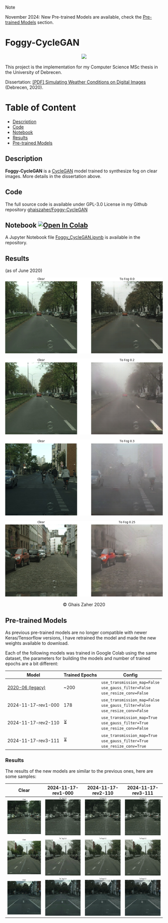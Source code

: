 > [!NOTE]  
> November 2024: New Pre-trained Models are available, check the [Pre-trained Models](#pre-trained-models) section.

# Foggy-CycleGAN

<p align="center">
 <img src="images/banner-cropped-rnd.png">
</p>

This project is the implementation for my Computer Science MSc thesis in the University of Debrecen.

Dissertation: 
<a href="./dissertation/Simulating%20Weather%20Conditions%20on%20Digital%20Images%20-%20Final.pdf" target="_blank">[PDF] Simulating Weather Conditions on Digital Images</a> (Debrecen, 2020).

# Table of Content
- [Description](#description)
- [Code](#code)
- [Notebook](#notebook)
- [Results](#results)
- [Pre-trained Models](#pre-trained-models)

## Description
**Foggy-CycleGAN** is a
<a href="https://junyanz.github.io/CycleGAN/" target="_blank">CycleGAN</a> model trained to synthesize fog on clear images. More details in the dissertation above.

## Code
The full source code is available under GPL-3.0 License in my Github repository <a href="https://github.com/ghaiszaher/Foggy-CycleGAN" target="_blank">ghaiszaher/Foggy-CycleGAN</a>

## Notebook <a href="https://colab.research.google.com/github/ghaiszaher/Foggy-CycleGAN/blob/master/Foggy_CycleGAN.ipynb" target="_blank"><img src="https://colab.research.google.com/assets/colab-badge.svg" alt="Open In Colab"/></a>
A Jupyter Notebook file <a href="https://github.com/ghaiszaher/Foggy-CycleGAN/blob/master/Foggy_CycleGAN.ipynb" target="_blank">Foggy_CycleGAN.ipynb</a> is available in the repository.

## Results
(as of June 2020)
<p align="center">
 <img src="images/results/2020-06/result-animated-01.gif">
</p>

<p align="center">
 <img src="images/results/2020-06/result-sample-0.2.jpg">
</p>

<p align="center">
 <img src="images/results/2020-06/result-sample-0.3.jpg">
</p>

<p align="center">
 <img src="images/results/2020-06/result-sample-0.25.jpg">
</p>

<div align="center">
&copy; Ghais Zaher 2020
</div>

## Pre-trained Models
As previous pre-trained models are no longer compatible with newer Keras/Tensorflow versions, I have retrained the model and made the new weights available to download.

Each of the following models was trained in Google Colab using the same dataset, the parameters for building the models and number of trained epochs are a bit different:
<div align="center">

| Model                                                                                                    | Trained Epochs | Config                                                                              |
|----------------------------------------------------------------------------------------------------------|----------------|-------------------------------------------------------------------------------------|
| [2020-06 (legacy)](https://drive.google.com/drive/folders/1QKsiaGkMFvtGcp072IG57MfY1o_D-L3k?usp=sharing) | ~200           | `use_transmission_map=False`<br>`use_gauss_filter=False`<br>`use_resize_conv=False` |
| 2024-11-17-rev1-000                                                                                      | 178            | `use_transmission_map=False`<br>`use_gauss_filter=False`<br>`use_resize_conv=False` |
| 2024-11-17-rev2-110                                                                                      | ⏳              | `use_transmission_map=True`<br>`use_gauss_filter=True`<br>`use_resize_conv=False`   |
| 2024-11-17-rev3-111                                                                                      | ⏳              | `use_transmission_map=True`<br>`use_gauss_filter=True`<br>`use_resize_conv=True`    |

</div>

### Results
The results of the new models are similar to the previous ones, here are some samples:

| Clear                                                   | 2024-11-17-rev1-000                                        | 2024-11-17-rev2-110                                        | 2024-11-17-rev3-111                                        |
|---------------------------------------------------------|------------------------------------------------------------|------------------------------------------------------------|------------------------------------------------------------|
| <img src="images/results/2024-11-17/clear/sample1.jpg"> | <img src="images/results/2024-11-17/rev1-000/sample1.gif"> | <img src="images/results/2024-11-17/rev2-110/sample1.gif"> | <img src="images/results/2024-11-17/rev3-111/sample1.gif"> |
| <img src="images/results/2024-11-17/clear/sample2.jpg"> | <img src="images/results/2024-11-17/rev1-000/sample2.gif"> | <img src="images/results/2024-11-17/rev2-110/sample2.gif"> | <img src="images/results/2024-11-17/rev3-111/sample2.gif"> |
| <img src="images/results/2024-11-17/clear/sample3.jpg"> | <img src="images/results/2024-11-17/rev1-000/sample3.gif"> | <img src="images/results/2024-11-17/rev2-110/sample3.gif"> | <img src="images/results/2024-11-17/rev3-111/sample3.gif"> |
